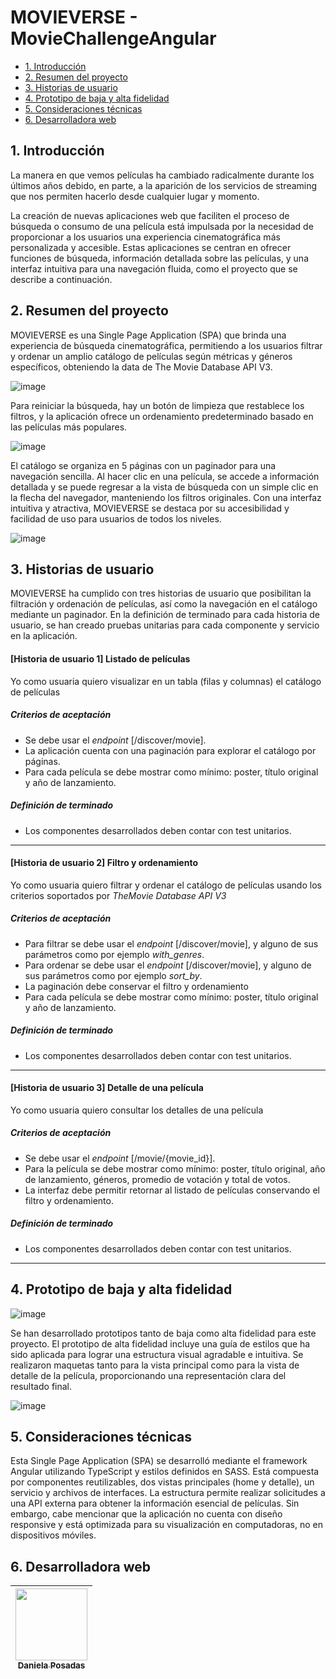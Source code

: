 # MOVIEVERSE - MovieChallengeAngular

* [1. Introducción](#1-introducción)
* [2. Resumen del proyecto](#2-resumen-del-proyecto)
* [3. Historias de usuario](#3-historias-de-usuario)
* [4. Prototipo de baja y alta fidelidad](#4-prototipo-de-baja-y-alta-fidelidad)
* [5. Consideraciones técnicas](#5-consideraciones-técnicas)
* [6. Desarrolladora web](#6-desarrolladora-web)

## 1. Introducción

La manera en que vemos películas ha cambiado radicalmente durante los últimos años debido, en parte, a la aparición de los servicios de streaming que nos permiten hacerlo desde cualquier lugar y momento.

La creación de nuevas aplicaciones web que faciliten el proceso de búsqueda o consumo de una película está impulsada por la necesidad de proporcionar a los usuarios una experiencia cinematográfica más personalizada y accesible. Estas aplicaciones se centran en ofrecer funciones de búsqueda, información detallada sobre las películas, y una interfaz intuitiva para una navegación fluida, como el proyecto que se describe a continuación.

## 2. Resumen del proyecto

MOVIEVERSE es una Single Page Application (SPA) que brinda una experiencia de búsqueda cinematográfica, permitiendo a los usuarios filtrar y ordenar un amplio catálogo de películas según métricas y géneros específicos, obteniendo la data de The Movie Database API V3.

![image](https://raw.githubusercontent.com/DanielaPosadas/DEV012-Movie-Challenge/main/Vista-Home.png)

Para reiniciar la búsqueda, hay un botón de limpieza que restablece los filtros, y la aplicación ofrece un ordenamiento predeterminado basado en las películas más populares.

![image](https://raw.githubusercontent.com/DanielaPosadas/DEV012-Movie-Challenge/main/Paginador-Home.png)

El catálogo se organiza en 5 páginas con un paginador para una navegación sencilla. Al hacer clic en una película, se accede a información detallada y se puede regresar a la vista de búsqueda con un simple clic en la flecha del navegador, manteniendo los filtros originales. Con una interfaz intuitiva y atractiva, MOVIEVERSE se destaca por su accesibilidad y facilidad de uso para usuarios de todos los niveles.

![image](https://raw.githubusercontent.com/DanielaPosadas/DEV012-Movie-Challenge/main/Vista-Detalle.png)

## 3. Historias de usuario

MOVIEVERSE ha cumplido con tres historias de usuario que posibilitan la filtración y ordenación de películas, así como la navegación en el catálogo mediante un paginador. En la definición de terminado para cada historia de usuario, se han creado pruebas unitarias para cada componente y servicio en la aplicación.

#### [Historia de usuario 1] Listado de películas

Yo como usuaria quiero visualizar en un tabla (filas y columnas) el catálogo de películas

##### Criterios de aceptación

- Se debe usar el _endpoint_ [/discover/movie].
- La aplicación cuenta con una paginación para explorar el catálogo por páginas.
- Para cada película se debe mostrar como mínimo:
poster, título original y año de lanzamiento.

##### Definición de terminado

- Los componentes desarrollados deben contar con test unitarios.

---

#### [Historia de usuario 2] Filtro y ordenamiento

Yo como usuaria quiero filtrar y ordenar el catálogo de películas usando
los criterios soportados por _TheMovie Database API V3_

##### Criterios de aceptación

- Para filtrar se debe usar el _endpoint_
[/discover/movie],
y alguno de sus parámetros como por ejemplo _with_genres_.
- Para ordenar se debe usar el _endpoint_
[/discover/movie],
y alguno de sus parámetros como por ejemplo _sort_by_.
- La paginación debe conservar el filtro y ordenamiento
- Para cada película se debe mostrar como mínimo:
poster, título original y año de lanzamiento.

##### Definición de terminado

- Los componentes desarrollados deben contar con test unitarios.

---

#### [Historia de usuario 3] Detalle de una película

Yo como usuaria quiero consultar los detalles de una película

##### Criterios de aceptación

- Se debe usar el _endpoint_
[/movie/{movie_id}].
- Para la película se debe mostrar como mínimo: poster, título original,
año de lanzamiento, géneros, promedio de votación y total de votos.
- La interfaz debe permitir retornar al listado de películas conservando
el filtro y ordenamiento.

##### Definición de terminado

- Los componentes desarrollados deben contar con test unitarios.

---

## 4. Prototipo de baja y alta fidelidad

![image](https://raw.githubusercontent.com/DanielaPosadas/DEV012-Movie-Challenge/main/Prototipo-Alta.png)

Se han desarrollado prototipos tanto de baja como alta fidelidad para este proyecto. El prototipo de alta fidelidad incluye una guía de estilos que ha sido aplicada para lograr una estructura visual agradable e intuitiva. Se realizaron maquetas tanto para la vista principal como para la vista de detalle de la película, proporcionando una representación clara del resultado final.

![image](https://raw.githubusercontent.com/DanielaPosadas/DEV012-Movie-Challenge/main/Prototipo-Alta2.png)

## 5. Consideraciones técnicas

Esta Single Page Application (SPA) se desarrolló mediante el framework Angular utilizando TypeScript y estilos definidos en SASS. Está compuesta por componentes reutilizables, dos vistas principales (home y detalle), un servicio y archivos de interfaces. La estructura permite realizar solicitudes a una API externa para obtener la información esencial de películas. Sin embargo, cabe mencionar que la aplicación no cuenta con diseño responsive y está optimizada para su visualización en computadoras, no en dispositivos móviles.

## 6. Desarrolladora web

| [<img src="https://avatars.githubusercontent.com/u/144648301?v=4" width=115><br><sub>Daniela Posadas</sub>](https://github.com/DanielaPosadas) |
| :---: |
